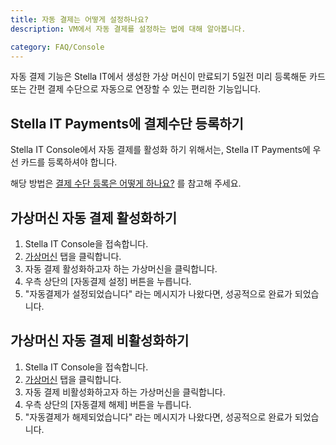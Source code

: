 ```yaml
---
title: 자동 결제는 어떻게 설정하나요?
description: VM에서 자동 결제를 설정하는 법에 대해 알아봅니다.

category: FAQ/Console
---
```


자동 결제 기능은 Stella IT에서 생성한 가상 머신이 만료되기 5일전 미리 등록해둔 카드 또는 간편 결제 수단으로 자동으로 연장할 수 있는 편리한 기능입니다.

## Stella IT Payments에 결제수단 등록하기
Stella IT Console에서 자동 결제를 활성화 하기 위해서는, Stella IT Payments에 우선 카드를 등록하셔야 합니다.

해당 방법은 [결제 수단 등록은 어떻게 하나요?](/faq/payments/how-to-set-billing-card) 를 참고해 주세요.

## 가상머신 자동 결제 활성화하기
1. Stella IT Console을 접속합니다.
2. [가상머신](https://console.stella-it.com/vm) 탭을 클릭합니다.
3. 자동 결제 활성화하고자 하는 가상머신을 클릭합니다.
4. 우측 상단의 [자동결제 설정] 버튼을 누릅니다.
5. "자동결제가 설정되었습니다" 라는 메시지가 나왔다면, 성공적으로 완료가 되었습니다.

## 가상머신 자동 결제 비활성화하기
1. Stella IT Console을 접속합니다.
2. [가상머신](https://console.stella-it.com/vm) 탭을 클릭합니다.
3. 자동 결제 비활성화하고자 하는 가상머신을 클릭합니다.
4. 우측 상단의 [자동결제 해제] 버튼을 누릅니다.
5. "자동결제가 해제되었습니다" 라는 메시지가 나왔다면, 성공적으로 완료가 되었습니다.
